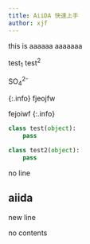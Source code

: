 ```yaml
---
title: AiiDA 快速上手
author: xjf
---
```


this is aaaaaa
aaaaaaa

test<sub>1</sub> test<sup>2</sup> 

SO<sub>4</sub><sup>2-</sup>

{:.info}
fjeojfw

fejoiwf
{:.info}

```python
class test(object):
    pass
```

~~~python
class test2(object):
    pass
~~~

no line

## aiida

new line

no contents
